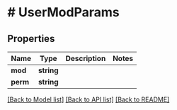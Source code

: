 # # UserModParams

## Properties

Name | Type | Description | Notes
------------ | ------------- | ------------- | -------------
**mod** | **string** |  |
**perm** | **string** |  |

[[Back to Model list]](../../README.md#models) [[Back to API list]](../../README.md#endpoints) [[Back to README]](../../README.md)
